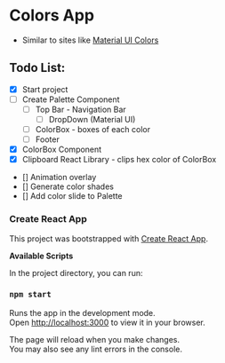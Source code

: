 # Colors App
- Similar to sites like [Material UI Colors](http://materialuicolors.co/?utm_source=launchers)

## Todo List:
- [x] Start project
- [ ] Create Palette Component
  - [ ] Top Bar - Navigation Bar
    - [ ] DropDown (Material UI)
  - [ ] ColorBox - boxes of each color
  - [ ] Footer
- [x] ColorBox Component
- [x] Clipboard React Library - clips hex color of ColorBox
- [] Animation overlay
- [] Generate color shades
- [] Add color slide to Palette

### Create React App

This project was bootstrapped with [Create React App](https://github.com/facebook/create-react-app).

**Available Scripts**

In the project directory, you can run:

### `npm start`

Runs the app in the development mode.\
Open [http://localhost:3000](http://localhost:3000) to view it in your browser.

The page will reload when you make changes.\
You may also see any lint errors in the console.
